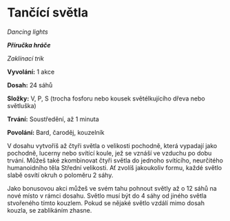 # Tančící světla

*Dancing lights*

***Příručka hráče***

*Zaklínací trik*

**Vyvolání:** 1 akce

**Dosah:** 24 sáhů

**Složky:** V, P, S (trocha fosforu nebo kousek světélkujícího dřeva nebo světluška)

**Trvání:** Soustředění, až 1 minuta

**Povolání:** Bard, čaroděj, kouzelník

V dosahu vytvoříš až čtyři světla o velikosti pochodně, která vypadají jako pochodně, lucerny nebo svítící koule, jež se vznáší ve vzduchu po dobu trvání. Můžeš také zkombinovat čtyři světla do jednoho svítícího, neurčitého humanoidního těla Střední velikosti. Ať zvolíš jakoukoliv formu, každé světlo slabě osvítí okruh o poloměru 2 sáhy.

Jako bonusovou akci můžeš ve svém tahu pohnout světly až o 12 sáhů na nové místo v rámci dosahu. Světlo musí být do 4 sáhy od jiného světla stvořeného tímto kouzlem. Pokud se nějaké světlo vzdálí mimo dosah kouzla, se zablikáním zhasne.